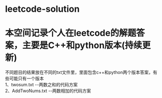 # leetcode-solution

本空间记录个人在leetcode的解题答案，主要是C++和python版本(持续更新)<br>
=
不同题目的结果放在不同的txt文件里，里面包含c++和python两个版本答案，有些可能只有一个版本<br>
1、twosum.txt --两数之和的代码方案<br>
2、AddTwoNums.txt --两数相加的代码方案<br>
